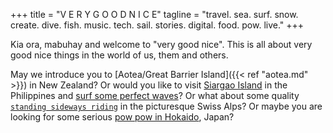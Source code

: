 +++
title = "V E R Y   G O O D   N I C E"
tagline = "travel. sea. surf. snow. create. dive. fish. music. tech. sail. stories. digital. food. pow. live."
+++

Kia ora, mabuhay and welcome to "very good nice". This is all about very good nice things in the world of us, them and others.

May we introduce you to [Aotea/Great Barrier Island]({{< ref "aotea.md" >}}) in New Zealand? Or would you like to visit [Siargao Island](https://siargao-inn.com) in the Philippines and [surf some perfect waves](https://www.facebook.com/pages/Very%20Good%20Nice/341783239902567/)? Or what about some quality [`standing sideways riding`](https://www.factory9.ch) in the picturesque Swiss Alps? Or maybe you are looking for some serious [pow pow in Hokaido](https://www.gentemstick.com/), Japan?


